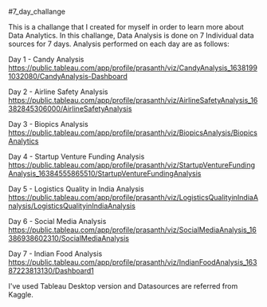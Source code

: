 #7_day_challange

This is a challange that I created for myself in order to learn more about Data Analytics. In this challange, Data Analysis is done on 7 Individual data sources for 7 days. Analysis performed on each day are as follows:

Day 1 - Candy Analysis \
https://public.tableau.com/app/profile/prasanth/viz/CandyAnalysis_16381991032080/CandyAnalysis-Dashboard 

Day 2 - Airline Safety Analysis \
https://public.tableau.com/app/profile/prasanth/viz/AirlineSafetyAnalysis_16382845306000/AirlineSafetyAnalysis 

Day 3 - Biopics Analysis \
https://public.tableau.com/app/profile/prasanth/viz/BiopicsAnalysis/BiopicsAnalytics 

Day 4 - Startup Venture Funding Analysis \
https://public.tableau.com/app/profile/prasanth/viz/StartupVentureFundingAnalysis_16384555865510/StartupVentureFundingAnalysis 

Day 5 - Logistics Quality in India Analysis \
https://public.tableau.com/app/profile/prasanth/viz/LogisticsQualityinIndiaAnalysis/LogisticsQualityinIndiaAnalysis 

Day 6 - Social Media Analysis \
https://public.tableau.com/app/profile/prasanth/viz/SocialMediaAnalysis_16386938602310/SocialMediaAnalysis 

Day 7 - Indian Food Analysis \
https://public.tableau.com/app/profile/prasanth/viz/IndianFoodAnalysis_16387223813130/Dashboard1

I've used Tableau Desktop version and Datasources are referred from Kaggle.
